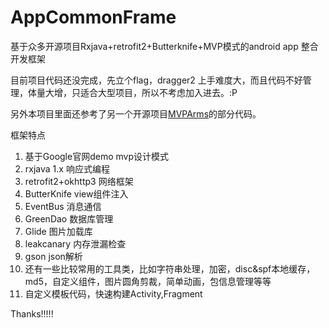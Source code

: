 # AppCommonFrame
基于众多开源项目Rxjava+retrofit2+Butterknife+MVP模式的android app 整合开发框架

目前项目代码还没完成，先立个flag，dragger2 上手难度大，而且代码不好管理，体量大增，只适合大型项目，所以不考虑加入进去。:P

另外本项目里面还参考了另一个开源项目[MVPArms](https://github.com/JessYanCoding/MVPArms)的部分代码。

框架特点

1. 基于Google官网demo mvp设计模式
2. rxjava 1.x 响应式编程
3. retrofit2+okhttp3 网络框架
4. ButterKnife view组件注入
5. EventBus 消息通信
6. GreenDao 数据库管理
7. Glide 图片加载库
8. leakcanary 内存泄漏检查
9. gson json解析
10. 还有一些比较常用的工具类，比如字符串处理，加密，disc&spf本地缓存，md5，自定义组件，图片圆角剪裁，简单动画，包信息管理等等
11. 自定义模板代码，快速构建Activity,Fragment


Thanks!!!!!
